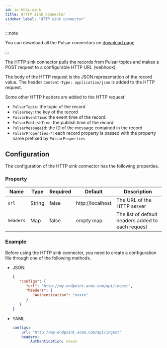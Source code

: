 ```yaml
---
id: io-http-sink
title: HTTTP sink connector
sidebar_label: "HTTP sink connector"
---
```


:::note

You can download all the Pulsar connectors on [download page](pathname:///download).

:::

The HTTP sink connector pulls the records from Pulsar topics and makes a POST request to a configurable HTTP URL (webhook).

The body of the HTTP request is the JSON representation of the record value. The header `Content-Type: application/json` is added to the HTTP request.

Some other HTTP headers are added to the HTTP request:

* `PulsarTopic`: the topic of the record
* `PulsarKey`: the key of the record
* `PulsarEventTime`: the event time of the record
* `PulsarPublishTime`: the publish time of the record
* `PulsarMessageId`: the ID of the message contained in the record
* `PulsarProperties-*`: each record property is passed with the property name prefixed by `PulsarProperties-`

## Configuration

The configuration of the HTTP sink connector has the following properties.

### Property

| Name      | Type   | Required | Default          | Description                                       |
|-----------|--------|----------|------------------|---------------------------------------------------|
| `url`     | String | false    | http://localhost | The URL of the HTTP server                        |
| `headers` | Map    | false    | empty map        | The list of default headers added to each request |

### Example

Before using the HTTP sink connector, you need to create a configuration file through one of the following methods.

* JSON

  ```json
  {
     "configs": {
        "url": "http://my-endpoint.acme.com/api/ingest",
        "headers": {
           "Authentication": "xxxxx"
        }
     }
  }
  ```

* YAML

  ```yaml
  configs:
      url: "http://my-endpoint.acme.com/api/ingest"
      headers:
          Authentication: xxxxx
  ```

